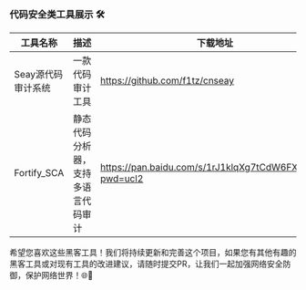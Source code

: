 ### 代码安全类工具展示 🛠️



| 工具名称       | 描述                | 下载地址                                                                                                     |
|------------|-------------------|----------------------------------------------------------------------------------------------------------|
| Seay源代码审计系统 | 一款代码审计工具          |https://github.com/f1tz/cnseay|
|Fortify_SCA| 静态代码分析器，支持多语言代码审计 |https://pan.baidu.com/s/1rJ1klqXg7tCdW6FXrZFeig?pwd=ucl2|



希望您喜欢这些黑客工具！我们将持续更新和完善这个项目，如果您有其他有趣的黑客工具或对现有工具的改进建议，请随时提交PR，让我们一起加强网络安全防御，保护网络世界！🌐💪
